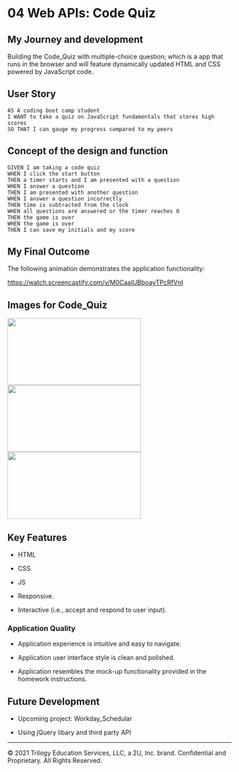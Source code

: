 # 04 Web APIs: Code Quiz

## My Journey and development

Building the Code_Quiz with multiple-choice question; which is a app that runs in the browser and will feature dynamically updated HTML and CSS powered by JavaScript code.

## User Story

```
AS A coding boot camp student
I WANT to take a quiz on JavaScript fundamentals that stores high scores
SO THAT I can gauge my progress compared to my peers
```

## Concept of the design and function

```
GIVEN I am taking a code quiz
WHEN I click the start button
THEN a timer starts and I am presented with a question
WHEN I answer a question
THEN I am presented with another question
WHEN I answer a question incorrectly
THEN time is subtracted from the clock
WHEN all questions are answered or the timer reaches 0
THEN the game is over
WHEN the game is over
THEN I can save my initials and my score
```

## My Final Outcome

The following animation demonstrates the application functionality:

https://watch.screencastify.com/v/M0CaaIUBboayTPcRfVnI


## Images for Code_Quiz

<image src="https://user-images.githubusercontent.com/94832331/159478556-7f87b0d3-ece1-41a6-9f28-beefda390b78.png" width=300 height=150> <image src="https://user-images.githubusercontent.com/94832331/159479478-a3637ec2-d2c4-4ffb-b0cd-fb7f1db4c78d.png" width=300 height=150> <image src="https://user-images.githubusercontent.com/94832331/159480548-571fe79b-1e1a-4e68-a57a-3eb0fcd06af5.png" width=300 height=150>



## Key Features

* HTML
* CSS
* JS
  
* Responsive.
* Interactive (i.e., accept and respond to user input).


### Application Quality

* Application experience is intuitive and easy to navigate.

* Application user interface style is clean and polished.

* Application resembles the mock-up functionality provided in the homework instructions.


## Future Development

- Upcoming project: Workday_Schedular

- Using jQuery libary and third party API
---

© 2021 Trilogy Education Services, LLC, a 2U, Inc. brand. Confidential and Proprietary. All Rights Reserved.
